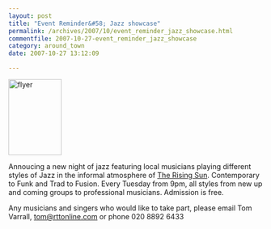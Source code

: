```yaml
---
layout: post
title: "Event Reminder&#58; Jazz showcase"
permalink: /archives/2007/10/event_reminder_jazz_showcase.html
commentfile: 2007-10-27-event_reminder_jazz_showcase
category: around_town
date: 2007-10-27 13:12:09

---
```


<a href="/assets/images/2007/JAZZ-showcase.gif"><img src="/assets/images/2007/JAZZ-showcase-thumb.gif" width="105" height="150" alt="flyer" class="photo right" /></a>

Annoucing a new night of jazz featuring local musicians playing different styles of Jazz in the informal atmosphere of [The Rising Sun](https://stmargarets.london/directory/pub/200611051507). Contemporary to Funk and Trad to Fusion. Every Tuesday from 9pm, all styles from new up and coming groups to professional musicians. Admission is free.

Any musicians and singers who would like to take part, please email Tom Varrall, <tom@rttonline.com> or phone 020 8892 6433
